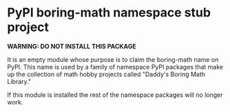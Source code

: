 # PyPI boring-math namespace stub project

**WARNING: DO NOT INSTALL THIS PACKAGE**

It is an empty module whose purpose is to claim the boring-math name on PyPI.
This name is used by a family of namespace PyPI packages that make up the
collection of math hobby projects called "Daddy's Boring Math Library."

If this module is installed the rest of the namespace packages will no longer
work.
